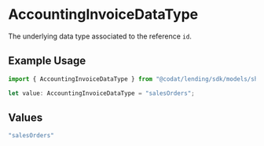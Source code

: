 # AccountingInvoiceDataType

The underlying data type associated to the reference `id`.

## Example Usage

```typescript
import { AccountingInvoiceDataType } from "@codat/lending/sdk/models/shared";

let value: AccountingInvoiceDataType = "salesOrders";
```

## Values

```typescript
"salesOrders"
```